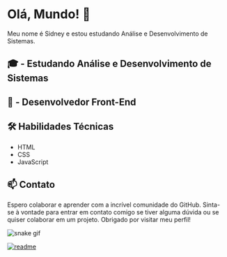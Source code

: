 # Olá, Mundo! 👋

Meu nome é Sidney e estou estudando Análise e Desenvolvimento de Sistemas.

## 🎓 - Estudando Análise e Desenvolvimento de Sistemas

## 💼 - Desenvolvedor Front-End

## 🛠️ Habilidades Técnicas

- HTML
- CSS
- JavaScript

## 📫 Contato



Espero colaborar e aprender com a incrível comunidade do GitHub. Sinta-se à vontade para entrar em contato comigo se tiver alguma dúvida ou se quiser colaborar em um projeto. Obrigado por visitar meu perfil!

![snake gif](https://github.com/SidneyJrSilva/SSidneyJrSilva/blob/output/github-contribution-grid-snake.svg)

[![readme](https://github-readme-stats.vercel.app/api/pin/?username=SidneyJrSilva&repo=SidneyJrSilva&theme=react)](https://github.com/SidneyJrSilva/SidneyJrSilva)
